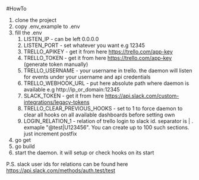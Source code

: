 #HowTo

1. clone the project
2. copy .env_example to .env
3. fill the .env 
   1. LISTEN_IP - can be left 0.0.0.0
   2. LISTEN_PORT - set whatever you want e.g 12345
   3. TRELLO_APIKEY - get it from here https://trello.com/app-key
   4. TRELLO_TOKEN - get it from here https://trello.com/app-key (generate token manually)
   5. TRELLO_USERNAME - your username in trello. the daemon will listen for events under your username and api credentials
   6. TRELLO_WEBHOOK_URL - put here absolute path where daemon is available e.g http://ip_or_domain:12345
   7. SLACK_TOKEN - get it from here https://api.slack.com/custom-integrations/legacy-tokens
   8. TRELLO_CLEAR_PREVIOUS_HOOKS - set to 1 to force daemon to clear all hooks on all available dashboards before setting own
   9. LOGIN_RELATION_1 - relation of trello login to slack id. separator is | . exmaple "@test|U123456". You can create up to 100 such sections. just increment postfix
4. go get  
5. go build
6. start the daemon. it will setup or check hooks on its start

P.S. slack user ids for relations can be found here https://api.slack.com/methods/auth.test/test
